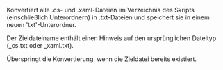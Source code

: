Konvertiert alle .cs- und .xaml-Dateien im Verzeichnis des Skripts (einschließlich Unterordnern)
in .txt-Dateien und speichert sie in einem neuen 'txt'-Unterordner.

Der Zieldateiname enthält einen Hinweis auf den ursprünglichen Dateityp (_cs.txt oder _xaml.txt).

Überspringt die Konvertierung, wenn die Zieldatei bereits existiert.
